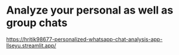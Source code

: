 # Analyze your personal as well as group chats
https://hritik98677-personalized-whatsapp-chat-analysis-app-llseyu.streamlit.app/
